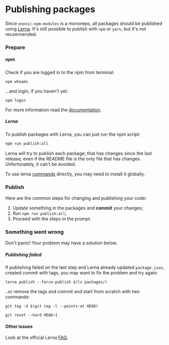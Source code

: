 Publishing packages
===
Since `enonic-npm-modules` is a monorepo, all packages should be published using [Lerna](https://github.com/lerna/lerna). It's still possible to publish with `npm` or `yarn`, but it's not recommended.

### Prepare ###

##### npm #####

Check if you are logged in to the npm from terminal:
```shell
npm whoami
```
...and login, if you haven't yet:
```shell
npm login
```

For more information read the [documentation](https://docs.npmjs.com/cli/adduser).

##### Lerna #####

To publish packages with Lerna, you can just run the npm script:

```bash
npm run publish:all
```

Lerna will try to publish each package, that has changes since the last release, even if the README file is the only file that has changes. Unfortunately, it can't be avoided.

To use lerna [commands](https://github.com/lerna/lerna#commands) directly, you may need to install it globally.

### Publish ###

Here are the common steps for changing and publishing your code:

1. Update something in the packages and **commit** your changes;
2. Run `npm run publish:all`;
3. Proceed with the steps in the prompt.

### Something went wrong ###

Don't panic! Your problem may have a solution below.

##### Publishing failed #####

If publishing failed on the last step and Lerna already updated `package.json`, created commit with tags, you may want to fix the problem and try again:

```shell
lerna publish --force-publish $(ls packages/)
```

..or remove the tags and commit and start from scratch with two commands:

```shell
git tag -d $(git tag -l --points-at HEAD)

git reset --hard HEAD~1
```

#### Other issues ####

Look at the official Lerna [FAQ](https://github.com/lerna/lerna/blob/master/FAQ.md).

